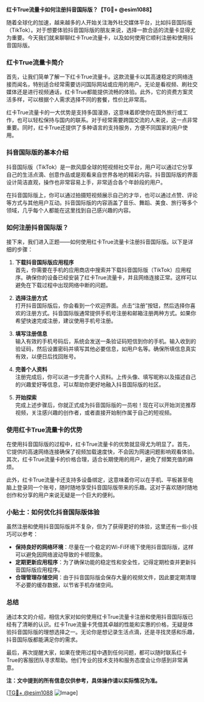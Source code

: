 **红卡True流量卡如何注册抖音国际版？【TG💪+ @esim1088】**

随着全球化的加速，越来越多的人开始关注海外社交媒体平台，比如抖音国际版（TikTok）。对于想要体验抖音国际版的朋友来说，选择一款合适的流量卡显得尤为重要。今天我们就来聊聊红卡True流量卡，以及如何使用它顺利注册和使用抖音国际版。

### 红卡True流量卡简介

首先，让我们简单了解一下红卡True流量卡。这款流量卡以其高速稳定的网络连接而闻名，特别适合经常需要访问国际网站或应用的用户。无论是看视频、刷社交媒体还是进行视频通话，红卡True都能提供流畅的体验。此外，它的资费方案灵活多样，可以根据个人需求选择不同的套餐，性价比非常高。

红卡True流量卡的一大优势是支持多国漫游，这意味着即使你在国外旅行或工作，也可以轻松保持与国内的联系。对于经常需要跨国交流的人来说，这一点非常重要。同时，红卡True还提供了多种语言的支持服务，方便不同国家的用户使用。

### 抖音国际版的基本介绍

抖音国际版（TikTok）是一款风靡全球的短视频社交平台，用户可以通过它分享自己的生活点滴、创意作品或是观看来自世界各地的精彩内容。抖音国际版的界面设计简洁直观，操作也非常容易上手，非常适合各个年龄段的用户。

在抖音国际版上，你可以通过拍摄短视频展示自己的才华，也可以通过点赞、评论等方式与其他用户互动。抖音国际版的内容涵盖了音乐、舞蹈、美食、旅行等多个领域，几乎每个人都能在这里找到自己感兴趣的内容。

### 如何注册抖音国际版？

接下来，我们进入正题——如何使用红卡True流量卡注册抖音国际版。以下是详细的步骤：

1. **下载抖音国际版应用程序**  
   首先，你需要在手机的应用商店中搜索并下载抖音国际版（TikTok）应用程序。确保你的设备已经安装了红卡True流量卡，并且网络连接正常。这样可以避免在下载过程中出现网络中断的问题。

2. **选择注册方式**  
   打开抖音国际版后，你会看到一个欢迎界面。点击“注册”按钮，然后选择你喜欢的注册方式。抖音国际版通常提供手机号注册和邮箱注册两种方式。如果你希望快速完成注册，建议使用手机号注册。

3. **填写注册信息**  
   输入有效的手机号码后，系统会发送一条验证码短信到你的手机。输入收到的验证码，然后设置密码并填写其他必要信息，如用户名等。确保所填信息真实有效，以便日后找回账号。

4. **完善个人资料**  
   注册完成后，你可以进一步完善个人资料。上传头像、填写昵称以及描述自己的兴趣爱好等信息，可以帮助你更好地融入抖音国际版的社区。

5. **开始探索**  
   完成上述步骤后，你就正式成为抖音国际版的一员啦！现在可以开始浏览推荐视频，关注感兴趣的创作者，或者直接开始制作属于自己的短视频。

### 使用红卡True流量卡的优势

在使用抖音国际版的过程中，红卡True流量卡的优势就显得尤为明显了。首先，它提供的高速网络连接确保了视频加载速度快，不会因为网速问题影响观看体验。其次，红卡True流量卡的价格合理，适合长期使用的用户，避免了频繁充值的麻烦。

此外，红卡True流量卡还支持多设备绑定，这意味着你可以在手机、平板甚至电脑上登录同一个账号，随时随地享受抖音国际版带来的乐趣。这对于喜欢随时随地创作和分享的用户来说无疑是一个巨大的便利。

### 小贴士：如何优化抖音国际版体验

虽然注册和使用抖音国际版并不复杂，但为了获得更好的体验，这里还有一些小技巧可以参考：

- **保持良好的网络环境**：尽量在一个稳定的Wi-Fi环境下使用抖音国际版，这样可以避免因网络波动导致的卡顿现象。
- **定期更新应用程序**：为了确保功能的稳定性和安全性，记得定期检查并更新抖音国际版应用程序。
- **合理管理存储空间**：由于抖音国际版会保存大量的视频文件，因此要定期清理不必要的缓存数据，以节省手机存储空间。

### 总结

通过本文的介绍，相信大家对如何使用红卡True流量卡注册和使用抖音国际版已经有了清晰的认识。红卡True流量卡凭借其卓越的性能和实惠的价格，无疑是体验抖音国际版的理想选择之一。无论你是想记录生活点滴，还是寻找灵感和乐趣，抖音国际版都能满足你的需求。

最后，再次提醒大家，如果在使用过程中遇到任何问题，都可以随时联系红卡True的客服团队寻求帮助。他们专业的技术支持和服务态度会让你感到非常满意。

**注：文中提到的所有信息仅供参考，具体操作请以实际情况为准。**

[[TG💪+ @esim1088](https://t.me/s/esim1088) ![Image](https://i.postimg.cc/4NQfJmqS/Snipaste-2025-05-13-00-14-12.png)]